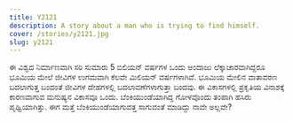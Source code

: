 ```yaml
---
title: Y2121
description: A story about a man who is trying to find himself.
cover: /stories/y2121.jpg
slug: y2121
---
```


ಈ ವಿಶ್ವದ ನಿರ್ಮಾಣವಾಗಿ ಸರಿ ಸುಮಾರು 5 ಬಿಲಿಯನ್ ವರ್ಷಗಳ ಒಂದು ಅಂದಾಜು ಲೆಕ್ಕಾಚಾರವಾಗಿದ್ದರೂ ಭೂಮಿಯ ಮೇಲೆ ಜೀವಿಗಳ ಉಗಮವಾಗಿ ಕೆಲವೇ ಮಿಲಿಯನ್ ವರ್ಷಗಳಾಗಿವೆ. ಭೂಮಿಯ ಮೇಲಿನ ವಾತಾವರಣ ಬದಲಾಗುತ್ತ ಬಂದಂತೆ ಜೀವಿಗಳ ದೇಹಗಳಲ್ಲಿ ಬದಲಾವಣೆಗಳಾಗುತ್ತಾ ಬಂದವು. ಈ ವಿಕಾಸಗಳಲ್ಲಿ ಪ್ರಕೃತಿಯ ವಿನಾಶಕ್ಕೆ ಕಾರಣವಾಗುವ ಮನುಷ್ಯನ ವಿಕಾಸವೂ ಒಂದು. ಬೆಂಕಿಯುಂಡೆಯಾಗಿದ್ದ ಗೋಳವೊಂದು ತಂಪಾಗಿ ಹಸಿರು ಪೃಥ್ವಿಯಾಗಿತ್ತು. ಈಗ ಮತ್ತೆ ಬೆಂಕಿಯುಂಡೆಯಾಗುವತ್ತ ಸಾಗುವಂತೆ ಮಾಡಿದ್ದು ನಾವೇ ಅಲ್ಲವೇ?

